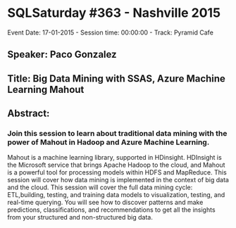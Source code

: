 # SQLSaturday #363 - Nashville 2015
Event Date: 17-01-2015 - Session time: 00:00:00 - Track: Pyramid Cafe
## Speaker: Paco Gonzalez
## Title: Big Data Mining with SSAS, Azure Machine Learning  Mahout
## Abstract:
### Join this session to learn about  traditional data mining with the power of Mahout in Hadoop and Azure Machine Learning.
Mahout is a machine learning library, supported in HDinsight. HDInsight is the Microsoft service that brings Apache Hadoop to the cloud, and Mahout is a powerful tool for processing models within HDFS and MapReduce. This session will cover how data mining is implemented in the context of big data and the cloud. 
This session will cover the full data mining cycle: ETL,building, testing, and training data models to visualization, testing, and real-time querying. You will see how to discover patterns and make predictions, classifications, and recommendations to get all the insights from your structured and non-structured big data.

